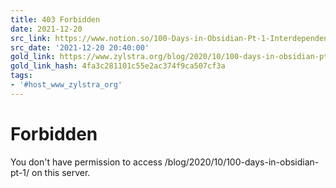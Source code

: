 ```yaml
---
title: 403 Forbidden
date: 2021-12-20
src_link: https://www.notion.so/100-Days-in-Obsidian-Pt-1-Interdependent-Thoughts-aa341bf4d6fe4235b0ece9a0b8e15a51
src_date: '2021-12-20 20:40:00'
gold_link: https://www.zylstra.org/blog/2020/10/100-days-in-obsidian-pt-1/
gold_link_hash: 4fa3c281101c55e2ac374f9ca507cf3a
tags:
- '#host_www_zylstra_org'
---
```



Forbidden
=========


You don't have permission to access /blog/2020/10/100-days-in-obsidian-pt-1/
on this server.